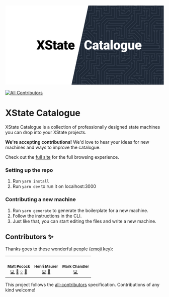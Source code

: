 ![XState Catalogue](./public/og-image.png)
<!-- ALL-CONTRIBUTORS-BADGE:START - Do not remove or modify this section -->
[![All Contributors](https://img.shields.io/badge/all_contributors-2-orange.svg?style=flat-square)](#contributors-)
<!-- ALL-CONTRIBUTORS-BADGE:END -->

# XState Catalogue

XState Catalogue is a collection of professionally designed state machines you can drop into your XState projects.

**We're accepting contributions!** We'd love to hear your ideas for new machines and ways to improve the catalogue.

Check out the [full site](https://xstate-catalogue.com) for the full browsing experience.

### Setting up the repo

1. Run `yarn install`
2. Run `yarn dev` to run it on localhost:3000

### Contributing a new machine

1. Run `yarn generate` to generate the boilerplate for a new machine.
2. Follow the instructions in the CLI.
3. Just like that, you can start editing the files and write a new machine.

## Contributors ✨

Thanks goes to these wonderful people ([emoji key](https://allcontributors.org/docs/en/emoji-key)):

<!-- ALL-CONTRIBUTORS-LIST:START - Do not remove or modify this section -->
<!-- prettier-ignore-start -->
<!-- markdownlint-disable -->
<table>
  <tr>
    <td align="center"><a href="https://github.com/mattpocock"><img src="https://avatars.githubusercontent.com/u/28293365?v=4?s=100" width="100px;" alt=""/><br /><sub><b>Matt Pocock</b></sub></a><br /><a href="https://github.com/mattpocock/xstate-catalogue/commits?author=mattpocock" title="Code">💻</a> <a href="#ideas-mattpocock" title="Ideas, Planning, & Feedback">🤔</a> <a href="#example-mattpocock" title="Examples">💡</a> <a href="#design-mattpocock" title="Design">🎨</a></td>
    <td align="center"><a href="https://twitter.com/belinburgh"><img src="https://avatars.githubusercontent.com/u/541045?v=4?s=100" width="100px;" alt=""/><br /><sub><b>Henri Maurer</b></sub></a><br /><a href="https://github.com/mattpocock/xstate-catalogue/commits?author=hmaurer" title="Code">💻</a> <a href="#ideas-hmaurer" title="Ideas, Planning, & Feedback">🤔</a></td>
    <td align="center"><a href="http://chanchan.io"><img src="https://avatars.githubusercontent.com/u/1954752?v=4?s=100" width="100px;" alt=""/><br /><sub><b>Mark Chandler</b></sub></a><br /><a href="https://github.com/mattpocock/xstate-catalogue/commits?author=with-heart" title="Code">💻</a></td>
  </tr>
</table>

<!-- markdownlint-restore -->
<!-- prettier-ignore-end -->

<!-- ALL-CONTRIBUTORS-LIST:END -->

This project follows the [all-contributors](https://github.com/all-contributors/all-contributors) specification. Contributions of any kind welcome!
